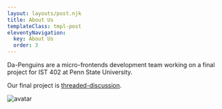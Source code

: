 ```yaml
---
layout: layouts/post.njk
title: About Us 
templateClass: tmpl-post
eleventyNavigation:
  key: About Us
  order: 3
---
```


Da-Penguins are a micro-frontends development team working on a final project for IST 402 at Penn State University. 

Our final project is [threaded-discussion](https://threaded-discussion.vercel.app/).


![avatar](https://avatars.githubusercontent.com/u/98418855?s=200&v=4)


